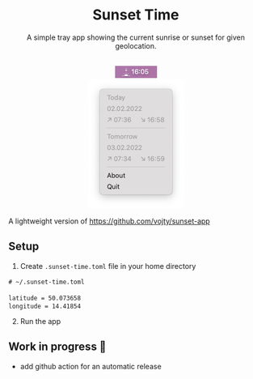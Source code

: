 <div align="center">
  <h1>Sunset Time</h1>
  
  A simple tray app showing the current sunrise or sunset for given geolocation.

  <br />
  <img src="./assets/preview.png" />
  <br />
  <img src="./assets/menu.png" />
</div>

A lightweight version of https://github.com/vojty/sunset-app

## Setup

1.  Create `.sunset-time.toml` file in your home directory

```
# ~/.sunset-time.toml

latitude = 50.073658
longitude = 14.41854
```

2. Run the app

## Work in progress 🚧

- add github action for an automatic release
